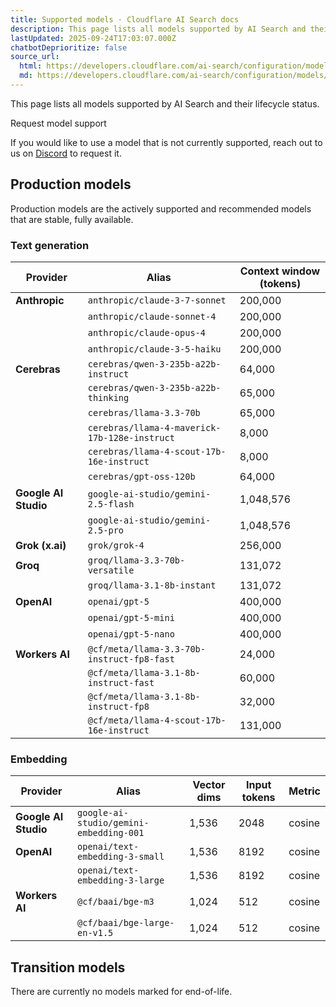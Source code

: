 ```yaml
---
title: Supported models · Cloudflare AI Search docs
description: This page lists all models supported by AI Search and their lifecycle status.
lastUpdated: 2025-09-24T17:03:07.000Z
chatbotDeprioritize: false
source_url:
  html: https://developers.cloudflare.com/ai-search/configuration/models/supported-models/
  md: https://developers.cloudflare.com/ai-search/configuration/models/supported-models/index.md
---
```


This page lists all models supported by AI Search and their lifecycle status.

Request model support

If you would like to use a model that is not currently supported, reach out to us on [Discord](https://discord.gg/cloudflaredev) to request it.

## Production models

Production models are the actively supported and recommended models that are stable, fully available.

### Text generation

| Provider | Alias | Context window (tokens) |
| - | - | - |
| **Anthropic** | `anthropic/claude-3-7-sonnet` | 200,000 |
| | `anthropic/claude-sonnet-4` | 200,000 |
| | `anthropic/claude-opus-4` | 200,000 |
| | `anthropic/claude-3-5-haiku` | 200,000 |
| **Cerebras** | `cerebras/qwen-3-235b-a22b-instruct` | 64,000 |
| | `cerebras/qwen-3-235b-a22b-thinking` | 65,000 |
| | `cerebras/llama-3.3-70b` | 65,000 |
| | `cerebras/llama-4-maverick-17b-128e-instruct` | 8,000 |
| | `cerebras/llama-4-scout-17b-16e-instruct` | 8,000 |
| | `cerebras/gpt-oss-120b` | 64,000 |
| **Google AI Studio** | `google-ai-studio/gemini-2.5-flash` | 1,048,576 |
| | `google-ai-studio/gemini-2.5-pro` | 1,048,576 |
| **Grok (x.ai)** | `grok/grok-4` | 256,000 |
| **Groq** | `groq/llama-3.3-70b-versatile` | 131,072 |
| | `groq/llama-3.1-8b-instant` | 131,072 |
| **OpenAI** | `openai/gpt-5` | 400,000 |
| | `openai/gpt-5-mini` | 400,000 |
| | `openai/gpt-5-nano` | 400,000 |
| **Workers AI** | `@cf/meta/llama-3.3-70b-instruct-fp8-fast` | 24,000 |
| | `@cf/meta/llama-3.1-8b-instruct-fast` | 60,000 |
| | `@cf/meta/llama-3.1-8b-instruct-fp8` | 32,000 |
| | `@cf/meta/llama-4-scout-17b-16e-instruct` | 131,000 |

### Embedding

| Provider | Alias | Vector dims | Input tokens | Metric |
| - | - | - | - | - |
| **Google AI Studio** | `google-ai-studio/gemini-embedding-001` | 1,536 | 2048 | cosine |
| **OpenAI** | `openai/text-embedding-3-small` | 1,536 | 8192 | cosine |
| | `openai/text-embedding-3-large` | 1,536 | 8192 | cosine |
| **Workers AI** | `@cf/baai/bge-m3` | 1,024 | 512 | cosine |
| | `@cf/baai/bge-large-en-v1.5` | 1,024 | 512 | cosine |

## Transition models

There are currently no models marked for end-of-life.
